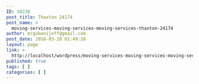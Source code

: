 ```yaml
---
ID: 10238
post_title: Thaxton 24174
post_name: >
  moving-services-moving-services-moving-services-thaxton-24174
author: mrgabonijeff@gmail.com
post_date: 2018-03-28 01:49:26
layout: page
link: >
  http://localhost/wordpress/moving-services-moving-services-moving-services-thaxton-24174/
published: true
tags: [ ]
categories: [ ]
---
```

